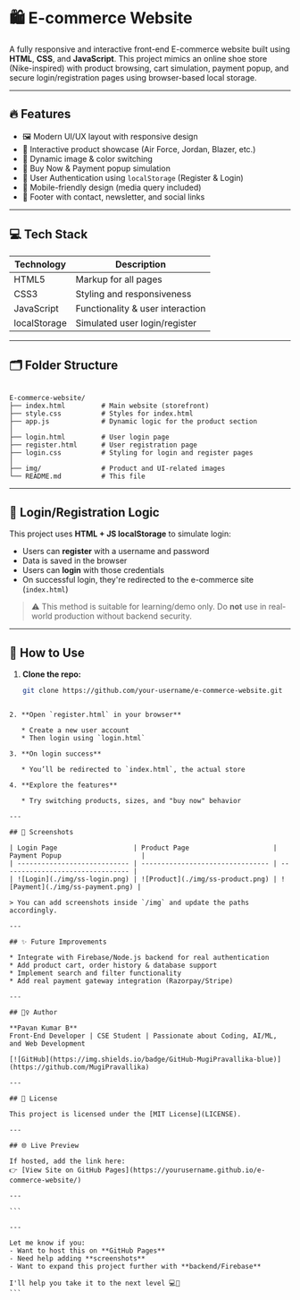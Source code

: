 
# 🛍️ E-commerce Website

A fully responsive and interactive front-end E-commerce website built using **HTML**, **CSS**, and **JavaScript**. This project mimics an online shoe store (Nike-inspired) with product browsing, cart simulation, payment popup, and secure login/registration pages using browser-based local storage.

---

## 🔥 Features

- 🖼️ Modern UI/UX layout with responsive design
- 👟 Interactive product showcase (Air Force, Jordan, Blazer, etc.)
- 🎨 Dynamic image & color switching
- 🛒 Buy Now & Payment popup simulation
- 🔐 User Authentication using `localStorage` (Register & Login)
- 📱 Mobile-friendly design (media query included)
- 💬 Footer with contact, newsletter, and social links

---

## 💻 Tech Stack

| Technology | Description                     |
|------------|---------------------------------|
| HTML5      | Markup for all pages            |
| CSS3       | Styling and responsiveness      |
| JavaScript | Functionality & user interaction|
| localStorage | Simulated user login/register |

---

## 🗂️ Folder Structure

```

E-commerce-website/
├── index.html         # Main website (storefront)
├── style.css          # Styles for index.html
├── app.js             # Dynamic logic for the product section
│
├── login.html         # User login page
├── register.html      # User registration page
├── login.css          # Styling for login and register pages
│
├── img/               # Product and UI-related images
└── README.md          # This file

````

---

## 🔐 Login/Registration Logic

This project uses **HTML + JS localStorage** to simulate login:
- Users can **register** with a username and password
- Data is saved in the browser
- Users can **login** with those credentials
- On successful login, they're redirected to the e-commerce site (`index.html`)

> ⚠️ This method is suitable for learning/demo only. Do **not** use in real-world production without backend security.

---

## 🎯 How to Use

1. **Clone the repo:**
   ```bash
   git clone https://github.com/your-username/e-commerce-website.git
````

2. **Open `register.html` in your browser**

   * Create a new user account
   * Then login using `login.html`

3. **On login success**

   * You’ll be redirected to `index.html`, the actual store

4. **Explore the features**

   * Try switching products, sizes, and "buy now" behavior

---

## 📸 Screenshots

| Login Page                   | Product Page                     | Payment Popup                    |
| ---------------------------- | -------------------------------- | -------------------------------- |
| ![Login](./img/ss-login.png) | ![Product](./img/ss-product.png) | ![Payment](./img/ss-payment.png) |

> You can add screenshots inside `/img` and update the paths accordingly.

---

## ✨ Future Improvements

* Integrate with Firebase/Node.js backend for real authentication
* Add product cart, order history & database support
* Implement search and filter functionality
* Add real payment gateway integration (Razorpay/Stripe)

---

## 🙋‍♀️ Author

**Pavan Kumar B**
Front-End Developer | CSE Student | Passionate about Coding, AI/ML, and Web Development

[![GitHub](https://img.shields.io/badge/GitHub-MugiPravallika-blue)](https://github.com/MugiPravallika)

---

## 📃 License

This project is licensed under the [MIT License](LICENSE).

---

## 🌐 Live Preview

If hosted, add the link here:
👉 [View Site on GitHub Pages](https://yourusername.github.io/e-commerce-website/)

---

```

---

Let me know if you:
- Want to host this on **GitHub Pages**
- Need help adding **screenshots**
- Want to expand this project further with **backend/Firebase**

I'll help you take it to the next level 💻🚀
```
